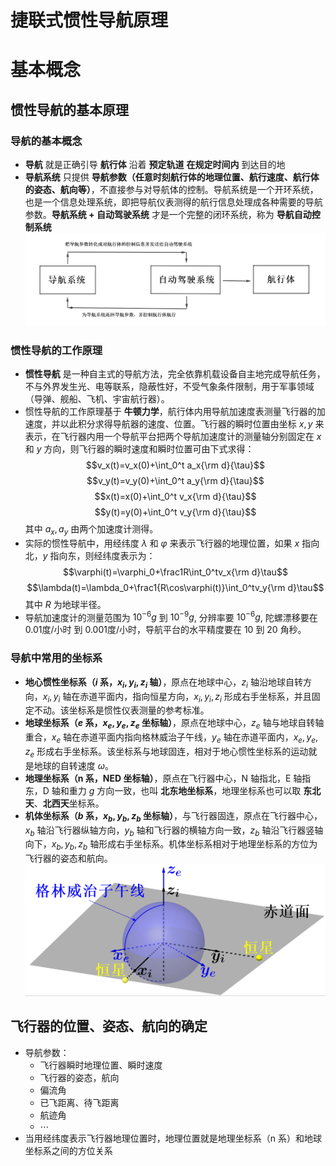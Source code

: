 捷联式惯性导航原理
===

# 基本概念
## 惯性导航的基本原理
### 导航的基本概念
- **导航** 就是正确引导 **航行体** 沿着 **预定轨道** **在规定时间内** 到达目的地
- **导航系统** 只提供 **导航参数（任意时刻航行体的地理位置、航行速度、航行体的姿态、航向等）**，不直接参与对导航体的控制。导航系统是一个开环系统，也是一个信息处理系统，即把导航仪表测得的航行信息处理成各种需要的导航参数。**导航系统 + 自动驾驶系统** 才是一个完整的闭环系统，称为 **导航自动控制系统**
![导航闭环系统](ncls.PNG)

### 惯性导航的工作原理
- **惯性导航** 是一种自主式的导航方法，完全依靠机载设备自主地完成导航任务，不与外界发生光、电等联系，隐蔽性好，不受气象条件限制，用于军事领域（导弹、舰船、飞机、宇宙航行器）。
- 惯性导航的工作原理基于 **牛顿力学**，航行体内用导航加速度表测量飞行器的加速度，并以此积分求得导航器的速度、位置。飞行器的瞬时位置由坐标 $x,y$ 来表示，在飞行器内用一个导航平台把两个导航加速度计的测量轴分别固定在 $x$ 和 $y$ 方向，则飞行器的瞬时速度和瞬时位置可由下式求得：$$v_x(t)=v_x(0)+\int_0^t a_x{\rm d}{\tau}$$ $$v_y(t)=v_y(0)+\int_0^t a_y{\rm d}{\tau}$$ $$x(t)=x(0)+\int_0^t v_x{\rm d}{\tau}$$ $$y(t)=y(0)+\int_0^t v_y{\rm d}{\tau}$$
其中 $a_x, a_y$ 由两个加速度计测得。
- 实际的惯性导航中，用经纬度 $\lambda$ 和 $\varphi$ 来表示飞行器的地理位置，如果 $x$ 指向北，$y$ 指向东，则经纬度表示为：$$\varphi(t)=\varphi_0+\frac1R\int_0^tv_x{\rm d}\tau$$ $$\lambda(t)=\lambda_0+\frac1{R\cos\varphi(t)}\int_0^tv_y{\rm d}\tau$$ 其中 $R$ 为地球半径。
- 导航加速度计的测量范围为 $10^{-6}g$ 到 $10^{-9}g$, 分辨率要 $10^{-6}g$, 陀螺漂移要在 $0.01$度/小时 到 $0.001$度/小时，导航平台的水平精度要在 $10$ 到 $20$ 角秒。
### 导航中常用的坐标系
- **地心惯性坐标系（$i$ 系，$x_i,y_i,z_i$ 轴）**，原点在地球中心，$z_i$ 轴沿地球自转方向，$x_i,y_i$ 轴在赤道平面内，指向恒星方向，$x_i,y_i,z_i$ 形成右手坐标系，并且固定不动。该坐标系是惯性仪表测量的参考标准。
- **地球坐标系（$e$ 系，$x_e,y_e,z_e$ 坐标轴）**，原点在地球中心，$z_e$ 轴与地球自转轴重合，$x_e$ 轴在赤道平面内指向格林威治子午线，$y_e$ 轴在赤道平面内，$x_e,y_e,z_e$ 形成右手坐标系。该坐标系与地球固连，相对于地心惯性坐标系的运动就是地球的自转速度 $\omega$。
- **地理坐标系（n 系，NED 坐标轴）**，原点在飞行器中心，N 轴指北，E 轴指东，D 轴和重力 $g$ 方向一致，也叫 **北东地坐标系**，地理坐标系也可以取 **东北天**、**北西天**坐标系。
- **机体坐标系（$b$ 系，$x_b,y_b,z_b$ 坐标轴）**，与飞行器固连，原点在飞行器中心，$x_b$ 轴沿飞行器纵轴方向，$y_b$ 轴和飞行器的横轴方向一致，$z_b$ 轴沿飞行器竖轴向下，$x_b,y_b,z_b$ 轴形成右手坐标系。机体坐标系相对于地理坐标系的方位为飞行器的姿态和航向。
![坐标系](cs.PNG)
## 飞行器的位置、姿态、航向的确定
- 导航参数：
  - 飞行器瞬时地理位置、瞬时速度
  - 飞行器的姿态，航向
  - 偏流角
  - 已飞距离、待飞距离
  - 航迹角
  - $\cdots$
- 当用经纬度表示飞行器地理位置时，地理位置就是地理坐标系（n 系）和地球坐标系之间的方位关系

